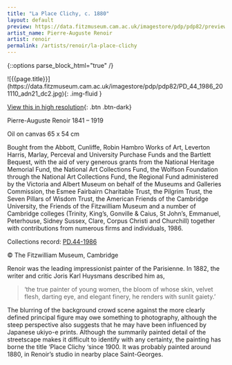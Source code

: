 ```yaml
---
title: "La Place Clichy, c. 1880"
layout: default
preview: https://data.fitzmuseum.cam.ac.uk/imagestore/pdp/pdp82/preview_PD_44_1986_201110_adn21_dc2.jpg
artist_name: Pierre-Auguste Renoir
artist: renoir
permalink: /artists/renoir/la-place-clichy
---
```

{::options parse_block_html="true" /}
<div class="text-center">
![{{page.title}}](https://data.fitzmuseum.cam.ac.uk/imagestore/pdp/pdp82/PD_44_1986_201110_adn21_dc2.jpg){: .img-fluid }

[View this in high resolution](https://data.fitzmuseum.cam.ac.uk/id/image/iiif/media-219107){: .btn .btn-dark}
</div>


Pierre-Auguste Renoir 1841 – 1919

Oil on canvas 65 x 54 cm

Bought from the Abbott, Cunliffe, Robin Hambro Works of Art, Leverton Harris, Marlay, Perceval and University Purchase Funds and the Bartlett Bequest, with the aid of very generous grants from the National Heritage Memorial Fund, the National Art Collections Fund, the Wolfson Foundation through the National Art Collections Fund, the Regional Fund administered by the Victoria and Albert Museum on behalf of the Museums and Galleries Commission, the Esmee Fairbairn Charitable Trust, the Pilgrim Trust, the Seven Pillars of Wisdom Trust, the American Friends of the Cambridge University, the Friends of the Fitzwilliam Museum and a number of Cambridge colleges (Trinity, King’s, Gonville & Caius, St John’s, Emmanuel, Peterhouse, Sidney Sussex, Clare, Corpus Christi and Churchill) together with contributions from numerous firms and individuals, 1986.

Collections record: [PD.44-1986](https://data.fitzmuseum.cam.ac.uk/id/object/2930)

© The Fitzwilliam Museum, Cambridge

Renoir was the leading impressionist painter of the Parisienne. In 1882, the writer and critic Joris Karl Huysmans described him as,

>‘the true painter of young women, the bloom of whose skin, velvet flesh, darting eye, and elegant finery, he renders with sunlit gaiety.’

The blurring of the background crowd scene against the more clearly defined principal figure may owe something to photography, although the steep perspective also suggests that he may have been influenced by Japanese ukiyo-e prints. Although the summarily painted detail of the streetscape makes it difficult to identify with any certainty, the painting has borne the title ‘Place Clichy ‘since 1900. It was probably painted around 1880, in Renoir’s studio in nearby place Saint-Georges.

